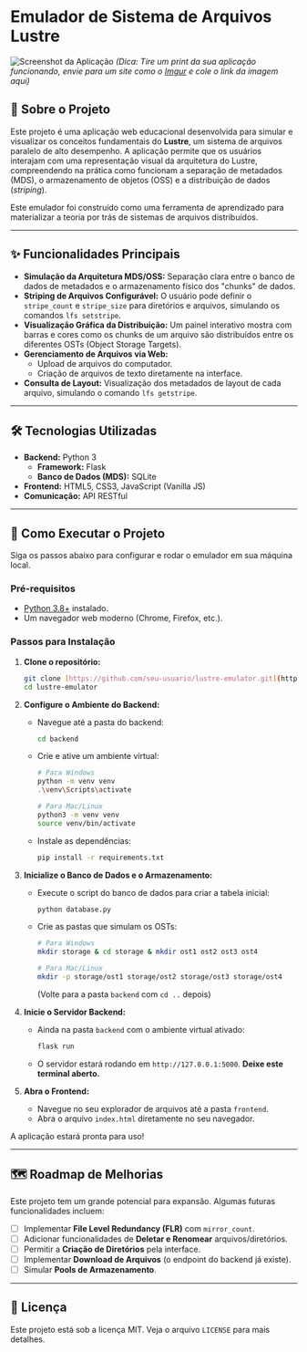 # Emulador de Sistema de Arquivos Lustre

![Screenshot da Aplicação](https_link_para_sua_imagem_aqui.png)
*(Dica: Tire um print da sua aplicação funcionando, envie para um site como o [Imgur](https://imgur.com/upload) e cole o link da imagem aqui)*

## 📖 Sobre o Projeto

Este projeto é uma aplicação web educacional desenvolvida para simular e visualizar os conceitos fundamentais do **Lustre**, um sistema de arquivos paralelo de alto desempenho. A aplicação permite que os usuários interajam com uma representação visual da arquitetura do Lustre, compreendendo na prática como funcionam a separação de metadados (MDS), o armazenamento de objetos (OSS) e a distribuição de dados (*striping*).

Este emulador foi construído como uma ferramenta de aprendizado para materializar a teoria por trás de sistemas de arquivos distribuídos.

---

## ✨ Funcionalidades Principais

* **Simulação da Arquitetura MDS/OSS:** Separação clara entre o banco de dados de metadados e o armazenamento físico dos "chunks" de dados.
* **Striping de Arquivos Configurável:** O usuário pode definir o `stripe_count` e `stripe_size` para diretórios e arquivos, simulando os comandos `lfs setstripe`.
* **Visualização Gráfica da Distribuição:** Um painel interativo mostra com barras e cores como os chunks de um arquivo são distribuídos entre os diferentes OSTs (Object Storage Targets).
* **Gerenciamento de Arquivos via Web:**
    * Upload de arquivos do computador.
    * Criação de arquivos de texto diretamente na interface.
* **Consulta de Layout:** Visualização dos metadados de layout de cada arquivo, simulando o comando `lfs getstripe`.

---

## 🛠️ Tecnologias Utilizadas

* **Backend:** Python 3
    * **Framework:** Flask
    * **Banco de Dados (MDS):** SQLite
* **Frontend:** HTML5, CSS3, JavaScript (Vanilla JS)
* **Comunicação:** API RESTful

---

## 🚀 Como Executar o Projeto

Siga os passos abaixo para configurar e rodar o emulador em sua máquina local.

### Pré-requisitos

* [Python 3.8+](https://www.python.org/downloads/) instalado.
* Um navegador web moderno (Chrome, Firefox, etc.).

### Passos para Instalação

1.  **Clone o repositório:**
    ```bash
    git clone [https://github.com/seu-usuario/lustre-emulator.git](https://github.com/seu-usuario/lustre-emulator.git)
    cd lustre-emulator
    ```

2.  **Configure o Ambiente do Backend:**
    * Navegue até a pasta do backend:
        ```bash
        cd backend
        ```
    * Crie e ative um ambiente virtual:
        ```bash
        # Para Windows
        python -m venv venv
        .\venv\Scripts\activate

        # Para Mac/Linux
        python3 -m venv venv
        source venv/bin/activate
        ```
    * Instale as dependências:
        ```bash
        pip install -r requirements.txt
        ```

3.  **Inicialize o Banco de Dados e o Armazenamento:**
    * Execute o script do banco de dados para criar a tabela inicial:
        ```bash
        python database.py
        ```
    * Crie as pastas que simulam os OSTs:
        ```bash
        # Para Windows
        mkdir storage & cd storage & mkdir ost1 ost2 ost3 ost4

        # Para Mac/Linux
        mkdir -p storage/ost1 storage/ost2 storage/ost3 storage/ost4
        ```
        (Volte para a pasta `backend` com `cd ..` depois)


4.  **Inicie o Servidor Backend:**
    * Ainda na pasta `backend` com o ambiente virtual ativado:
        ```bash
        flask run
        ```
    * O servidor estará rodando em `http://127.0.0.1:5000`. **Deixe este terminal aberto.**

5.  **Abra o Frontend:**
    * Navegue no seu explorador de arquivos até a pasta `frontend`.
    * Abra o arquivo `index.html` diretamente no seu navegador.

A aplicação estará pronta para uso!

---

## 🗺️ Roadmap de Melhorias

Este projeto tem um grande potencial para expansão. Algumas futuras funcionalidades incluem:

-   [ ] Implementar **File Level Redundancy (FLR)** com `mirror_count`.
-   [ ] Adicionar funcionalidades de **Deletar e Renomear** arquivos/diretórios.
-   [ ] Permitir a **Criação de Diretórios** pela interface.
-   [ ] Implementar **Download de Arquivos** (o endpoint do backend já existe).
-   [ ] Simular **Pools de Armazenamento**.

---

## 📄 Licença

Este projeto está sob a licença MIT. Veja o arquivo `LICENSE` para mais detalhes.